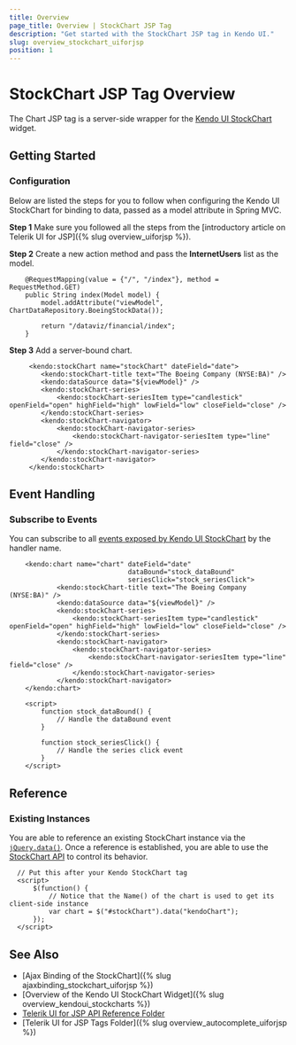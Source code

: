 ```yaml
---
title: Overview
page_title: Overview | StockChart JSP Tag
description: "Get started with the StockChart JSP tag in Kendo UI."
slug: overview_stockchart_uiforjsp
position: 1
---
```


# StockChart JSP Tag Overview

The Chart JSP tag is a server-side wrapper for the [Kendo UI StockChart](/api/javascript/dataviz/ui/stock-chart) widget.

## Getting Started

### Configuration

Below are listed the steps for you to follow when configuring the Kendo UI StockChart for binding to data, passed as a model attribute in Spring MVC.

**Step 1** Make sure you followed all the steps from the [introductory article on Telerik UI for JSP]({% slug overview_uiforjsp %}).

**Step 2** Create a new action method and pass the **InternetUsers** list as the model.



    	@RequestMapping(value = {"/", "/index"}, method = RequestMethod.GET)
	    public String index(Model model) {
	        model.addAttribute("viewModel", ChartDataRepository.BoeingStockData());

	        return "/dataviz/financial/index";
	    }

**Step 3** Add a server-bound chart.



         <kendo:stockChart name="stockChart" dateField="date">
         	<kendo:stockChart-title text="The Boeing Company (NYSE:BA)" />
			<kendo:dataSource data="${viewModel}" />
            <kendo:stockChart-series>
            	<kendo:stockChart-seriesItem type="candlestick" openField="open" highField="high" lowField="low" closeField="close" />
            </kendo:stockChart-series>
            <kendo:stockChart-navigator>
            	<kendo:stockChart-navigator-series>
            		<kendo:stockChart-navigator-seriesItem type="line" field="close" />
            	</kendo:stockChart-navigator-series>
            </kendo:stockChart-navigator>
         </kendo:stockChart>

## Event Handling

### Subscribe to Events

You can subscribe to all [events exposed by Kendo UI StockChart](/api/javascript/dataviz/ui/stock-chart#events) by the handler name.



    	<kendo:chart name="chart" dateField="date"
    							  dataBound="stock_dataBound"
    							  seriesClick="stock_seriesClick">
             	<kendo:stockChart-title text="The Boeing Company (NYSE:BA)" />
    			<kendo:dataSource data="${viewModel}" />
                <kendo:stockChart-series>
                	<kendo:stockChart-seriesItem type="candlestick" openField="open" highField="high" lowField="low" closeField="close" />
                </kendo:stockChart-series>
                <kendo:stockChart-navigator>
                	<kendo:stockChart-navigator-series>
                		<kendo:stockChart-navigator-seriesItem type="line" field="close" />
                	</kendo:stockChart-navigator-series>
                </kendo:stockChart-navigator>
    	</kendo:chart>

        <script>
            function stock_dataBound() {
                // Handle the dataBound event
            }

            function stock_seriesClick() {
                // Handle the series click event
            }
        </script>

## Reference

### Existing Instances

You are able to reference an existing StockChart instance via the [`jQuery.data()`](http://api.jquery.com/jQuery.data/). Once a reference is established, you are able to use the [StockChart API](/api/javascript/dataviz/ui/stock-chart#methods) to control its behavior.



      // Put this after your Kendo StockChart tag
      <script>
          $(function() {
              // Notice that the Name() of the chart is used to get its client-side instance
              var chart = $("#stockChart").data("kendoChart");
          });
      </script>

## See Also

* [Ajax Binding of the StockChart]({% slug ajaxbinding_stockchart_uiforjsp %})
* [Overview of the Kendo UI StockChart Widget]({% slug overview_kendoui_stockcharts %})
* [Telerik UI for JSP API Reference Folder](/api/jsp/autocomplete/animation)
* [Telerik UI for JSP Tags Folder]({% slug overview_autocomplete_uiforjsp %})
